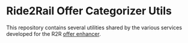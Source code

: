 # Ride2Rail Offer Categorizer Utils

This repository contains several utilities shared by the various services
developed for the R2R [offer enhancer][1].

[1]: https://github.com/Ride2Rail/offer-enhancer
